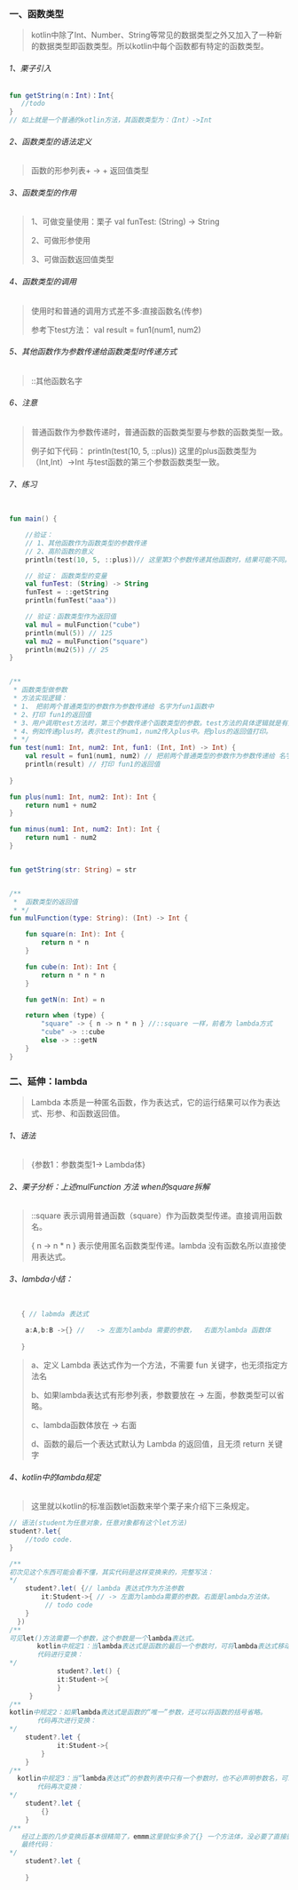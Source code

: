 ### 一、函数类型

> kotlin中除了Int、Number、String等常见的数据类型之外又加入了一种新的数据类型即函数类型。所以kotlin中每个函数都有特定的函数类型。

###### 1、栗子引入

```kotlin
fun getString(n：Int)：Int{
   //todo
}
// 如上就是一个普通的kotlin方法，其函数类型为：（Int）->Int
```

###### 2、函数类型的语法定义

>  函数的形参列表+ -> + 返回值类型

###### 3、函数类型的作用

> 1、可做变量使用：栗子 val funTest: (String) -> String
>
> 2、可做形参使用
>
> 3、可做函数返回值类型

###### 4、函数类型的调用



> 使用时和普通的调用方式差不多:直接函数名(传参)
>
> 参考下test方法： val result = fun1(num1, num2)

###### 5、其他函数作为参数传递给函数类型时传递方式  

> ::其他函数名字

###### 6、注意

>普通函数作为参数传递时，普通函数的函数类型要与参数的函数类型一致。 
>
>例子如下代码： println(test(10, 5, ::plus)) 这里的plus函数类型为（Int,Int）->Int 与test函数的第三个参数函数类型一致。

###### 7、练习

```kotlin

fun main() {

    //验证：
    // 1、其他函数作为函数类型的参数传递
    // 2、高阶函数的意义
    println(test(10, 5, ::plus))// 这里第3个参数传递其他函数时，结果可能不同。

    // 验证： 函数类型的变量
    val funTest: (String) -> String
    funTest = ::getString
    println(funTest("aaa"))

    // 验证：函数类型作为返回值
    val mul = mulFunction("cube")
    println(mul(5)) // 125
    val mu2 = mulFunction("square")
    println(mu2(5)) // 25
}


/**
 * 函数类型做参数
 * 方法实现逻辑：
 * 1、 把前两个普通类型的参数作为参数传递给 名字为fun1函数中
 * 2、打印 fun1的返回值
 * 3、用户调用test方法时，第三个参数传递个函数类型的参数。test方法的具体逻辑就是有第三个参数的内部逻辑决定。
 * 4、例如传递plus时，表示test的num1，num2传入plus中。把plus的返回值打印。
 * */
fun test(num1: Int, num2: Int, fun1: (Int, Int) -> Int) {
    val result = fun1(num1, num2) // 把前两个普通类型的参数作为参数传递给 名字为fun1函数中
    println(result) // 打印 fun1的返回值
    
}

fun plus(num1: Int, num2: Int): Int {
    return num1 + num2
}

fun minus(num1: Int, num2: Int): Int {
    return num1 - num2
}


fun getString(str: String) = str


/**
 *  函数类型的返回值
 * */
fun mulFunction(type: String): (Int) -> Int {

    fun square(n: Int): Int {
        return n * n
    }

    fun cube(n: Int): Int {
        return n * n * n
    }

    fun getN(n: Int) = n

    return when (type) {
        "square" -> { n -> n * n } //::square 一样，前者为 lambda方式
        "cube" -> ::cube
        else -> ::getN
    }
}

```



### 二、延伸：lambda

> Lambda 本质是一种匿名函数，作为表达式，它的运行结果可以作为表达式、形参、和函数返回值。

###### 1、语法

> {参数1：参数类型1-> Lambda体}

###### 2、栗子分析：上述mulFunction 方法 when的square拆解

> ::square 表示调用普通函数（square）作为函数类型传递。直接调用函数名。
>
> { n -> n * n } 表示使用匿名函数类型传递。lambda 没有函数名所以直接使用表达式。

###### 3、lambda小结：

```java

   { // labmda 表达式
   
    a:A,b:B ->{} //   -> 左面为lambda 需要的参数，  右面为lambda 函数体
   
   }

```

> a、定义 Lambda 表达式作为一个方法，不需要 fun 关键字，也无须指定方法名
>
> b、如果lambda表达式有形参列表，参数要放在 -> 左面，参数类型可以省略。
>
> c、lambda函数体放在 -> 右面
>
> d、函数的最后一个表达式默认为 Lambda 的返回值，且无须 return 关键字

###### 4、kotlin中的lambda规定

>这里就以kotlin的标准函数let函数来举个栗子来介绍下三条规定。

```java
// 语法(student为任意对象，任意对象都有这个let方法)
student?.let{
    //todo code.
}

/**
初次见这个东西可能会看不懂，其实代码是这样变换来的，完整写法：
*/
    student?.let( {// lambda 表达式作为方法参数
        it:Student->{ // -> 左面为lambda需要的参数。右面是lambda方法体。  
         // todo code
    }
  })
/**
可见let()方法需要一个参数，这个参数是一个lambda表达式。
       kotlin中规定1：当lambda表达式是函数的最后一个参数时，可将lambda表达式移动到括号外面。
       代码进行变换：
*/
            student?.let() {
            it:Student->{ 
            }
     }
/**
kotlin中规定2：如果lambda表达式是函数的“唯一”参数，还可以将函数的括号省略。
       代码再次进行变换：
*/
    student?.let {
            it:Student->{
        }
    }
/**
  kotlin中规定3：当“lambda表达式”的参数列表中只有一个参数时，也不必声明参数名，可以使用it关键字代替。
       代码再次变换：
*/
    student?.let {
        {}
    }
/**
   经过上面的几步变换后基本很精简了，emmm这里貌似多余了{} 一个方法体，没必要了直接删除吧。
   最终代码：
*/
    student?.let {
        
    }

```

